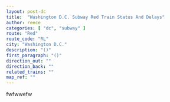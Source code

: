 ```yaml
---
layout: post-dc
title:  "Washington D.C. Subway Red Train Status And Delays"
author: reece
categories: [ "dc", "subway" ]
route: "Red"
route_code: "RL"
city: "Washington D.C."
description: "()"
first_paragraph: "()"
direction_out: ""
direction_back: ""
related_trains: ""
map_ref: ""
---
```


fwfwwefw
